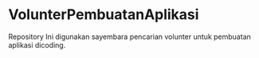 # VolunterPembuatanAplikasi
Repository Ini digunakan sayembara pencarian volunter untuk pembuatan aplikasi dicoding.
